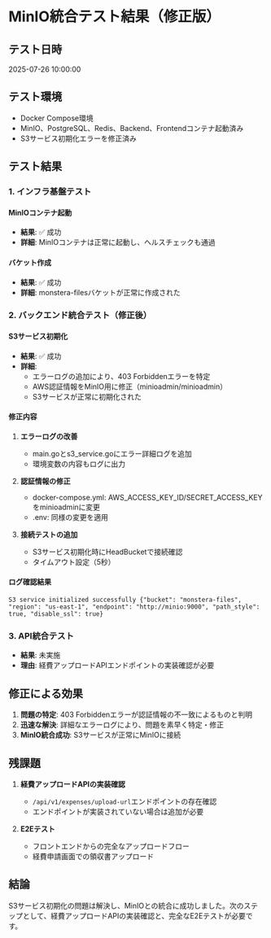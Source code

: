 # MinIO統合テスト結果（修正版）

## テスト日時
2025-07-26 10:00:00

## テスト環境
- Docker Compose環境
- MinIO、PostgreSQL、Redis、Backend、Frontendコンテナ起動済み
- S3サービス初期化エラーを修正済み

## テスト結果

### 1. インフラ基盤テスト

#### MinIOコンテナ起動
- **結果**: ✅ 成功
- **詳細**: MinIOコンテナは正常に起動し、ヘルスチェックも通過

#### バケット作成
- **結果**: ✅ 成功
- **詳細**: monstera-filesバケットが正常に作成された

### 2. バックエンド統合テスト（修正後）

#### S3サービス初期化
- **結果**: ✅ 成功
- **詳細**: 
  - エラーログの追加により、403 Forbiddenエラーを特定
  - AWS認証情報をMinIO用に修正（minioadmin/minioadmin）
  - S3サービスが正常に初期化された

#### 修正内容
1. **エラーログの改善**
   - main.goとs3_service.goにエラー詳細ログを追加
   - 環境変数の内容もログに出力

2. **認証情報の修正**
   - docker-compose.yml: AWS_ACCESS_KEY_ID/SECRET_ACCESS_KEYをminioadminに変更
   - .env: 同様の変更を適用

3. **接続テストの追加**
   - S3サービス初期化時にHeadBucketで接続確認
   - タイムアウト設定（5秒）

#### ログ確認結果
```
S3 service initialized successfully {"bucket": "monstera-files", "region": "us-east-1", "endpoint": "http://minio:9000", "path_style": true, "disable_ssl": true}
```

### 3. API統合テスト
- **結果**: 未実施
- **理由**: 経費アップロードAPIエンドポイントの実装確認が必要

## 修正による効果

1. **問題の特定**: 403 Forbiddenエラーが認証情報の不一致によるものと判明
2. **迅速な解決**: 詳細なエラーログにより、問題を素早く特定・修正
3. **MinIO統合成功**: S3サービスが正常にMinIOに接続

## 残課題

1. **経費アップロードAPIの実装確認**
   - `/api/v1/expenses/upload-url`エンドポイントの存在確認
   - エンドポイントが実装されていない場合は追加が必要

2. **E2Eテスト**
   - フロントエンドからの完全なアップロードフロー
   - 経費申請画面での領収書アップロード

## 結論

S3サービス初期化の問題は解決し、MinIOとの統合に成功しました。次のステップとして、経費アップロードAPIの実装確認と、完全なE2Eテストが必要です。